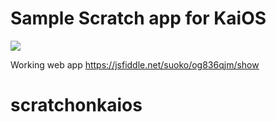 # Sample Scratch app for KaiOS

![](./kaios_app.png)

Working web app
https://jsfiddle.net/suoko/og836qjm/show

# scratchonkaios
